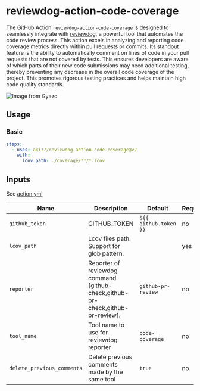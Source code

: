 # reviewdog-action-code-coverage

The GitHub Action `reviewdog-action-code-coverage` is designed to seamlessly integrate with [reviewdog](https://github.com/reviewdog/reviewdog), a powerful tool that automates the code review process.
This action excels in analyzing and reporting code coverage metrics directly within pull requests or commits.
Its standout feature is the ability to automatically comment on lines of code in your pull requests that are not covered by tests.
This ensures developers are aware of which parts of their new code submissions may need additional testing, thereby preventing any decrease in the overall code coverage of the project.
This promotes rigorous testing practices and helps maintain high code quality standards.

![Image from Gyazo](https://i.gyazo.com/aa1a2b5559cf83da2b2315ef6a8d78b5.png)

## Usage

### Basic

```yml
steps:
  - uses: aki77/reviewdog-action-code-coverage@v2
    with:
      lcov_path: ./coverage/**/*.lcov
```

## Inputs

See [action.yml](action.yml)

| Name | Description | Default | Required |
| - | - | - | - |
| `github_token` | GITHUB_TOKEN | `${{ github.token }}` | no |
| `lcov_path` | Lcov files path. Support for glob pattern. |  | yes |
| `reporter` | Reporter of reviewdog command [github-check,github-pr-check,github-pr-review]. | `github-pr-review` | no |
| `tool_name` | Tool name to use for reviewdog reporter | `code-coverage` | no |
| `delete_previous_comments` | Delete previous comments made by the same tool | `true` | no |
